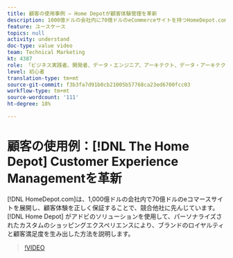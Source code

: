 ```yaml
---
title: 顧客の使用事例 — Home Depotが顧客体験管理を革新
description: 1000億ドルの会社内に70億ドルのeCommerceサイトを持つHomeDepot.comは、顧客体験が正しいことを確実に示すことで、競争の先頭に立っています。 Home DepotがAdobeソリューションを使用して、カスタマイズされたカスタマイズショッピング体験を通じてブランドへの忠誠度と顧客満足度を実現する方法を学びます。
feature: ユースケース
topics: null
activity: understand
doc-type: value video
team: Technical Marketing
kt: 4387
role: 「ビジネス実践者、開発者、データ・エンジニア、アーキテクト、データ・アーキテクト、管理者、リーダー」
level: 初心者
translation-type: tm+mt
source-git-commit: f3b3fa7d91b0cb21005b57768ca23ed6700fcc03
workflow-type: tm+mt
source-wordcount: '111'
ht-degree: 18%

---
```



# 顧客の使用例：[!DNL The Home Depot] Customer Experience Managementを革新

[!DNL HomeDepot.com]は、1,000億ドルの会社内で70億ドルのeコマースサイトを展開し、顧客体験を正しく保証することで、競合他社に先んじています。[!DNL Home Depot] がアドビのソリューションを使用して、パーソナライズされたカスタムのショッピングエクスペリエンスにより、ブランドのロイヤルティと顧客満足度を生み出した方法を説明します。

>[!VIDEO](https://video.tv.adobe.com/v/31506/?quality=12)
